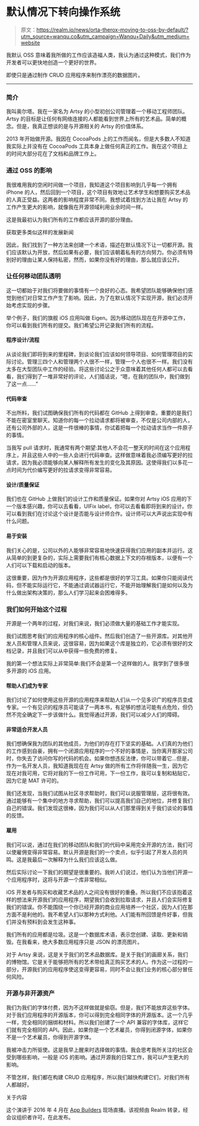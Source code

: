 # 默认情况下转向操作系统

> 原文：<https://realm.io/news/orta-therox-moving-to-oss-by-default/?utm_source=wanqu.co&utm_campaign=Wanqu+Daily&utm_medium=website>

我默认 OSS 意味着我所做的工作应该造福人类，我认为通过这种模式，我们作为开发者可以更快地创造一个更好的世界。

即使只是通过制作 CRUD 应用程序来制作漂亮的数据图片。

* * *

### 简介 

我叫奥尔塔。我在一家名为 Artsy 的小型初创公司管理着一个移动工程师团队。Artsy 的目标是让任何有网络连接的人都能看到世界上所有的艺术品。简单的概念。但是，我真正想谈的是与开源相关的 Artsy 的价值体系。

2013 年开始做开源。我因在 CocoaPods 上的工作而闻名，但是大多数人不知道我实际上并没有在 CocoaPods 工具本身上做任何真正的工作。我在这个项目上的时间大部分花在了文档和品牌工作上。

### 通过 OSS 的影响 

我很难用我的空闲时间做一个项目，我知道这个项目影响到几乎每一个拥有 iPhone 的人，然后回到一个项目，这个项目有效地让艺术学生和想要购买艺术品的人真正受益。这两者的影响程度非常不同。我想试着找到方法让我在 Artsy 的工作产生更大的影响，就像我在开源领域利用业余时间一样。

这是我最初认为我们所有的工作都应该开源的部分理由。

获取更多类似这样的发展新闻

因此，我们找到了一种方法来创建一个术语，描述在默认情况下让一切都开源。我们应该默认为开放，然后如果有必要，我们应该朝着私有的方向努力。你必须有特别好的理由让某人保持私密，然而，如果你没有好的理由，那么就应该公开。

### 让任何移动团队透明 

这一切都始于对我们将要做的事情有一个良好的心态。我希望团队能够确保他们感觉到他们对日常工作产生了影响。因此，为了在默认情况下实现开源，我们必须开始考虑实现的步骤。

举个例子，我们的旗舰 iOS 应用叫做 Eigen。因为移动团队现在在开源中工作，你可以看到我们所有的提交。我们希望公开记录我们所有的流程。

#### 程序设计/流程

从谈论我们即将到来的里程碑，到谈论我们应该如何领导项目、如何管理项目的实际讨论。管理三四个人和管理两个人很不一样，管理一个人也很不一样。我们没有太多在大型团队中工作的经验。将这些讨论公之于众意味着其他任何人都可以去看看，我们得到了一堆非常好的评论，人们插话说，“嗯，在我的团队中，我们做到了这一点……”

#### 代码审查

不出所料，我们试图确保我们所有的代码都在 GitHub 上得到审查。重要的是我们不能在密室里聊天。知道你的每一个拉动请求都将被审查，不仅是公司内部的人，还有公司外部的人，这是一件很棒的事情，你试着把每一个拉动请求当作一件原子的事情。

当我写 pull 请求时，我通常有两个期望:其他人不会花一整天的时间在这个应用程序上，并且这些人中的一些人会进行代码审查。这样做意味着我必须编写更好的拉请求，因为我必须能够向某人解释所有发生的变化及其原因。这使得我们以多花一点时间为代价编写更好的拉请求变得非常容易。

#### 设计/质量保证

我们也在 GitHub 上做我们的设计工作和质量保证。如果你对 Artsy iOS 应用的下一个版本感兴趣，你可以去看看，UIFix label，你可以去看看即将到来的设计。你可以看到我们在讨论这个设计是否能与设计师合作。设计师可以大声说出实现中有什么问题。

#### 易于安装

我们关心的是，公司以外的人能够非常容易地快速获得我们应用的副本并运行。这从简单的到更复杂的，实际上需要我们有核心数据上下文的存根版本，以便有一个人们可以下载和启动的版本。

这很重要，因为作为开源应用程序，这些都是很好的学习工具。如果你只能阅读代码，但不能实际运行它，不能通过调试器运行它，不能开始理解我们是如何以及为什么做出架构决策的，那么人们学习起来会困难得多。

### 我们如何开始这个过程 

开源是一个两年的过程，对我们来说，我们必须做大量的基础工作才能实现。

我们试图思考我们的应用程序的核心组件。然后我们创造了一些开源库。对其他开发人员和管理人员来说，这很容易，因为如果这个库是独立的，它必须有很好的文档记录，并且我们可以从中获得一些免费的修复。

我的第一个想法实际上非常简单:我们不会是第一个这样做的人。我学到了很多很多开源的 iOS 应用。

#### 帮助人们成为专家

我们讨论了如何使用这些开源的应用程序来帮助人们从一个见多识广的程序员变成专家。一个有见识的程序员可能读了一两本书，有足够的想法可能有点危险，但仍然不完全确定下一步该做什么。我觉得通过开源，我们可以减少人们的障碍。

#### 非常适合开发人员

我们想确保我为团队的其他成员，为他们的存在打下坚实的基础。人们真的为他们的工作感到自豪，拥有一个闭源应用程序的一个不好的事情是，当你离开那家公司时，你失去了访问你写的代码的机会。如果你想违反法律，你可以带着它…但是，作为一名开发人员，我知道我现在在 Artsy 做的所有工作将伴随我一生，因为它现在对我可用，它将对我的下一份工作可用，下一份工作，我可以复制和粘贴它，因为它是 MAT 许可的。

我们还发现，当我们试图从社区寻求帮助时，我们可以说服管理层，这将很有效。通过能够有一个集中的地方寻求帮助，我们可以提高我们自己的地位，并修复我们自己的错误。我们发现这很棒，因为我们可以从人们那里得到关于我们谈论的事情的反馈。

#### 雇用

我们可以说，通过在我们的移动团队和我们的代码中采用完全开源的方法，我们可以使雇佣变得非常容易。默认开源是我们的一个卖点，似乎引起了开发人员的共鸣。这是我最后一次解释为什么我们应该这么做。

然后实际讨论一下我们的期望是很重要的。我听人们说过，他们认为当他们开源一个应用程序时，这将与开源一个库非常相似。

iOS 开发者与购买和收藏艺术品的人之间没有很好的重叠。所以我们不应该抱着这样的想法来开源我们的应用程序，期望我们会收到拉取请求，并且人们会实际修复我们的错误。你不能围绕一个你已经开源的商业应用培养一个社区，因为人们在那方面不是利他的。我不希望人们以那种方式利他。人们能有所回馈是件好事，但我们并没有预料到会发生这种事。

我们所有的应用都是垃圾。这是一个数据库术语，表示您创建、读取、更新和销毁。在我看来，绝大多数应用程序只是 JSON 的漂亮图片。

对于 Artsy 来说，这是关于我们的艺术品数据库。是关于我们的画廊关系，我们的博物馆。它是关于能够把所有的艺术带给真正购买艺术的人。作为这一过程的一部分，开源我们的应用程序使这变得更容易，同时不会让我们业务的核心部分冒任何风险。

### 开源与非开源资产 

我们为我们的字体付费，因为不这样做就是偷窃。但是，我们不能放弃这些字体。对于我们应用程序的开源版本，你可以得到完全相同字体的开源版本。这一个几乎一样，完全相同的捆绑和材料。所以我们创建了一个 API 兼容的字体库，这样它们就有完全相同的 API。因此，如果你是一个艺术雇员，你得到闭源字体，如果你不是一个艺术雇员，你得到开源字体。

我被冲击力所驱使。这是我早上醒来时选择做的事情。我会思考我所关注的社区会受到哪些影响，一般是 iOS 的影响。通过开源我的日常工作，我可以产生更大的影响。

不管怎样，我们都在构建 CRUD 应用程序，所以我们越快构建它们，对我们所有人都越好。

 <dov class="about-speaker flex center xs-column">关于内容

这个演讲于 2016 年 4 月在 [App Builders](https://www.appbuilders.ch/) 现场直播。该视频由 Realm 转录，经会议组织者许可，在此发布。</dov>